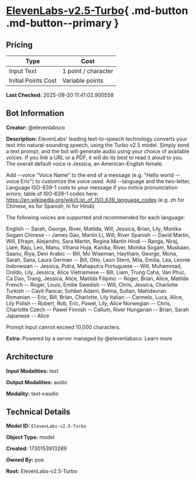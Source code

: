 # [ElevenLabs-v2.5-Turbo](https://poe.com/ElevenLabs-v2.5-Turbo){ .md-button .md-button--primary }

## Pricing

| Type | Cost |
|------|------|
| Input Text | 1 point / character |
| Initial Points Cost | Variable points |

**Last Checked:** 2025-09-20 11:41:02.900558


## Bot Information

**Creator:** @elevenlabsco

**Description:** ElevenLabs' leading text-to-speech technology converts your text into natural-sounding speech, using the Turbo v2.5 model. Simply send a text prompt, and the bot will generate audio using your choice of available voices. If you link a URL or a PDF, it will do its best to read it aloud to you. The overall default voice is Jessica, an American-English female.

Add --voice "Voice Name" to the end of a message (e.g. "Hello world --voice Eric") to customize the voice used. Add --language and the two-letter, Language ISO-639-1 code to your message if you notice pronunciation errors; table of ISO-639-1 codes here: https://en.wikipedia.org/wiki/List_of_ISO_639_language_codes (e.g. zh for Chinese, es for Spanish, hi for Hindi)

The following voices are supported and recommended for each language:

English -- Sarah, George, River, Matilda, Will, Jessica, Brian, Lily, Monika Sogam
Chinese -- James Gao, Martin Li, Will, River
Spanish -- David Martin, Will, Efrayn, Alejandro, Sara Martin, Regina Martin
Hindi -- Ranga, Niraj, Liam, Raju, Leo, Manu, Vihana Huja, Kanika, River, Monika Sogam, Muskaan, Saanu, Riya, Devi
Arabic -- Bill, Mo Wiseman, Haytham, George, Mona, Sarah, Sana, Laura
German -- Bill, Otto, Leon Stern, Mila, Emilia, Lea, Leonie
Indonesian -- Jessica, Putra, Mahaputra
Portuguese -- Will, Muhammad, Onildo, Lily, Jessica, Alice
Vietnamese -- Bill, Liam, Trung Caha, Van Phuc, Ca Dao, Trang, Jessica, Alice, Matilda
Filipino -- Roger, Brian, Alice, Matilda
French -- Roger, Louis, Emilie
Swedish -- Will, Chris, Jessica, Charlotte
Turkish -- Cavit Pancar, Sohbet Adami, Belma, Sultan, Mahidevran
Romanian -- Eric, Bill, Brian, Charlotte, Lily
Italian -- Carmelo, Luca, Alice, Lily
Polish -- Robert, Rob, Eric, Pawel, Lily, Alice
Norwegian -- Chris, Charlotte
Czech -- Pawel
Finnish -- Callum, River
Hungarian -- Brian, Sarah
Japanese -- Alice

Prompt input cannot exceed 10,000 characters.

**Extra:** Powered by a server managed by @elevenlabsco. Learn more


## Architecture

**Input Modalities:** text

**Output Modalities:** audio

**Modality:** text->audio


## Technical Details

**Model ID:** `ElevenLabs-v2.5-Turbo`

**Object Type:** model

**Created:** 1730153913289

**Owned By:** poe

**Root:** ElevenLabs-v2.5-Turbo
